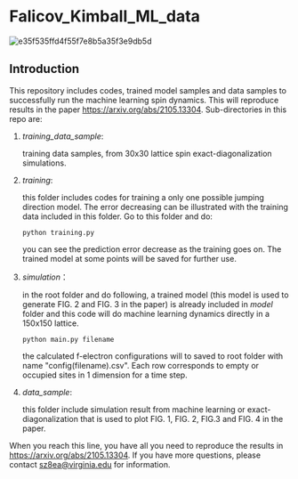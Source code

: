 # Falicov_Kimball_ML_data
![e35f535ffd4f55f7e8b5a35f3e9db5d](https://user-images.githubusercontent.com/38637473/162581878-e6ee9a25-0f1d-4c91-8a57-7df29de2bb21.png)
## Introduction
This repository includes codes, trained model samples and data samples to successfully run the machine learning spin dynamics. This will reproduce results in the paper https://arxiv.org/abs/2105.13304. Sub-directories in this repo are:
1. *training_data_sample*:

      training data samples, from 30x30 lattice spin exact-diagonalization simulations.
            
2. *training*:

      this folder includes codes for training a only one possible jumping direction model. The error decreasing can be illustrated with the training data included in this folder. Go to this folder and do:
      
      ```shell
      python training.py
      ```
      you can see the prediction error decrease as the training goes on. The trained model at some points will be saved for further use.

      
3. *simulation*：

      in the root folder and do following, a trained model (this model is used to generate FIG. 2 and FIG. 3 in the paper) is already included in *model* folder and this code will do machine learning dynamics directly in a 150x150 lattice.

      ```shell
      python main.py filename
      ```

      the calculated f-electron configurations will to saved to root folder with name "config(filename).csv". Each row corresponds to empty or occupied sites in 1 dimension for a time step. 
      
 5. *data_sample*:
      
      this folder include simulation result from machine learning or exact-diagonalization that is used to plot FIG. 1, FIG. 2, FIG.3 and FIG. 4 in the paper. 
      
When you reach this line, you have all you need to reproduce the results in https://arxiv.org/abs/2105.13304. If you have more questions, please contact sz8ea@virginia.edu for information.
